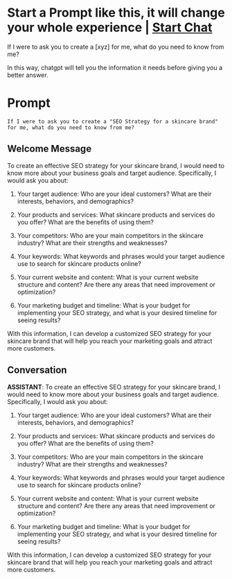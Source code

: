 

# Start a Prompt like this, it will change your whole experience | [Start Chat](https://gptcall.net/chat.html?data=%7B%22contact%22%3A%7B%22id%22%3A%22t20ntPP9g8wjY4bJYT9tO%22%2C%22flow%22%3Atrue%7D%7D)
If I were to ask you to create a [xyz] for me, what do you need to know from me? 



In this way, chatgpt will tell you the information it needs before giving you a better answer. 

# Prompt

```
If I were to ask you to create a "SEO Strategy for a skincare brand" for me, what do you need to know from me? 
```

## Welcome Message
To create an effective SEO strategy for your skincare brand, I would need to know more about your business goals and target audience. Specifically, I would ask you about:



1. Your target audience: Who are your ideal customers? What are their interests, behaviors, and demographics?



2. Your products and services: What skincare products and services do you offer? What are the benefits of using them?



3. Your competitors: Who are your main competitors in the skincare industry? What are their strengths and weaknesses?



4. Your keywords: What keywords and phrases would your target audience use to search for skincare products online?



5. Your current website and content: What is your current website structure and content? Are there any areas that need improvement or optimization?



6. Your marketing budget and timeline: What is your budget for implementing your SEO strategy, and what is your desired timeline for seeing results?



With this information, I can develop a customized SEO strategy for your skincare brand that will help you reach your marketing goals and attract more customers.

## Conversation

**ASSISTANT**: To create an effective SEO strategy for your skincare brand, I would need to know more about your business goals and target audience. Specifically, I would ask you about:



1. Your target audience: Who are your ideal customers? What are their interests, behaviors, and demographics?



2. Your products and services: What skincare products and services do you offer? What are the benefits of using them?



3. Your competitors: Who are your main competitors in the skincare industry? What are their strengths and weaknesses?



4. Your keywords: What keywords and phrases would your target audience use to search for skincare products online?



5. Your current website and content: What is your current website structure and content? Are there any areas that need improvement or optimization?



6. Your marketing budget and timeline: What is your budget for implementing your SEO strategy, and what is your desired timeline for seeing results?



With this information, I can develop a customized SEO strategy for your skincare brand that will help you reach your marketing goals and attract more customers.

